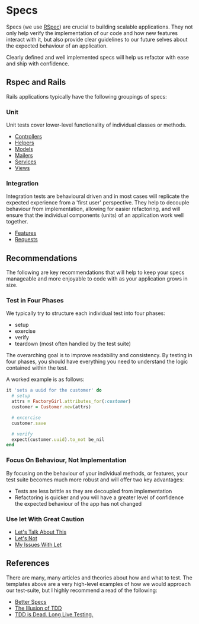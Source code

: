 # Specs

Specs (we use [RSpec](http://rspec.info)) are crucial to building scalable applications. They not only help verify the implementation of our code and how new features interact with it, but also provide clear guidelines to our future selves about the expected behaviour of an application.

Clearly defined and well implemented specs will help us refactor with ease and
ship with confidence.

## Rspec and Rails

Rails applications typically have the following groupings of specs:

### Unit

Unit tests cover lower-level functionality of individual classes or methods.

  * [Controllers](controllers.md)
  * [Helpers](helpers.md)
  * [Models](models.md)
  * [Mailers](mailers.md)
  * [Services](services.md)
  * [Views](views.md)

### Integration

Integration tests are behavioural driven and in most cases will replicate the
expected experience from a 'first user' perspective. They help to decouple
behaviour from implementation, allowing for easier refactoring, and will ensure
that the individual components (units) of an application work well together.

  * [Features](features.md)
  * [Requests](requests.md)

## Recommendations

The following are key recommendations that will help to keep your specs
manageable and more enjoyable to code with as your application grows in size.

### Test in Four Phases

We typically try to structure each individual test into four phases:

  * setup
  * exercise
  * verify
  * teardown (most often handled by the test suite)

The overarching goal is to improve readability and consistency. By testing in
four phases, you should have everything you need to understand the logic
contained within the test.

A worked example is as follows:

```ruby
it 'sets a uuid for the customer' do
  # setup
  attrs = FactoryGirl.attributes_for(:customer)
  customer = Customer.new(attrs)

  # excercise
  customer.save

  # verify
  expect(customer.uuid).to_not be_nil
end
```

### Focus On Behaviour, Not Implementation

By focusing on the behaviour of your individual methods, or features, your test suite becomes much more robust and will offer two key advantages:

  * Tests are less brittle as they are decoupled from implementation
  * Refactoring is quicker and you will have a greater level of confidence the
    expected behaviour of the app has not changed

### Use let With Great Caution

  * [Let's Talk About This](https://dvelp.co.uk/articles/lets-talk-about-this)
  * [Let's Not](https://robots.thoughtbot.com/lets-not)
  * [My Issues With Let](https://robots.thoughtbot.com/my-issues-with-let)

## References

There are many, many articles and theories about how and what to test. The
templates above are a very high-level examples of how we would approach our
test-suite, but I highly recommend a read of the following:

  * [Better Specs](http://www.betterspecs.org/)
  * [The Illusion of TDD](http://dncrht.github.io/2017/03/17/the-illusion-of-tdd.html)
  * [TDD is Dead. Long Live Testing.](http://david.heinemeierhansson.com/2014/tdd-is-dead-long-live-testing.html)

